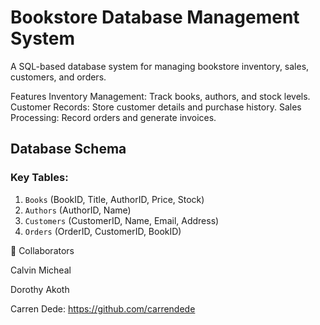 # Bookstore Database Management System

A SQL-based database system for managing bookstore inventory, sales, customers, and orders.

Features
Inventory Management: Track books, authors, and stock levels.
Customer Records: Store customer details and purchase history.
Sales Processing: Record orders and generate invoices.

## Database Schema
### Key Tables:
1. `Books` (BookID, Title, AuthorID, Price, Stock)
2. `Authors` (AuthorID, Name)
3. `Customers` (CustomerID, Name, Email, Address)
4. `Orders` (OrderID, CustomerID, BookID)



👥 Collaborators

Calvin Micheal

Dorothy Akoth

Carren Dede: https://github.com/carrendede

